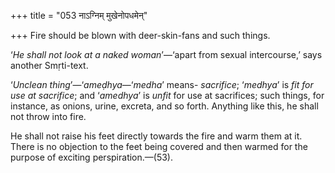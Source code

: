 +++
title = "053 नाऽग्निम् मुखेनोपधमेन्"

+++
Fire should be blown with deer-skin-fans and such things.

‘*He shall not look at a naked woman*’—‘apart from sexual intercourse,’
says another Smṛti-text.

‘*Unclean thing*’—‘*ameḍhya*—‘*medha*’ means- *sacrifice*; ‘*medhya*’ is
*fit for use at sacrifice*; and ‘*amedhya*’ is *unfit* for use at
sacrifices; such things, for instance, as onions, urine, excreta, and so
forth. Anything like this, he shall not throw into fire.

He shall not raise his feet directly towards the fire and warm them at
it. There is no objection to the feet being covered and then warmed for
the purpose of exciting perspiration.—(53).


